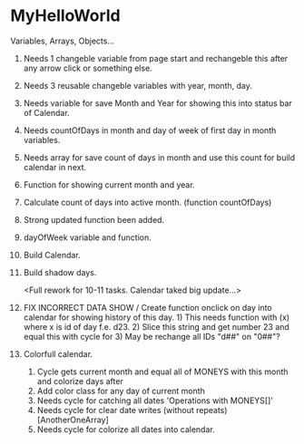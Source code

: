 # MyHelloWorld

Variables, Arrays, Objects...

1. <DONE> Needs 1 changeble variable from page start and rechangeble this after any arrow click or something else. 
2. <DONE> Needs 3 reusable changeble variables with year, month, day.
3. <DONE> Needs variable for save Month and Year for showing this into status bar of Calendar.
4. <DONE> Needs countOfDays in month and day of week of first day in month variables.
5. <DONE> Needs array for save count of days in month and use this count for build calendar in next.
6. <DONE> Function for showing current month and year.
7. <DONE> Calculate count of days into active month. (function countOfDays)
8. <DONE> Strong updated <countOfDays> function been added.
9. <DONE> dayOfWeek variable and function.
10. <DONE> Build Calendar.
11. <DONE> Build shadow days.

    <Full rework for 10-11 tasks. Calendar taked big update...>

13. <DONE> FIX INCORRECT DATA SHOW / Create function onclick on day into calendar for showing history of this day.
    <DONE>  1) This needs function with (x) where x is id of day f.e. d23.
    <DONE>  2) Slice this string and get number 23 and equal this with cycle for
    <DENY>  3) May be rechange all IDs "d##" on "0##"?

14. Colorfull calendar. <COLORIZE DAYS ONLY IN CURRENT MONTH>
    1.  <DONE>Cycle gets current month and equal all of MONEYS with this month and colorize days after
    2.  Add color class for any day of current month
    3.  Needs cycle for catching all dates  'Operations with MONEYS[]'
    4.  Needs cycle for clear date writes (without repeats) [AnotherOneArray]
    5.  Needs cycle for colorize all dates into calendar.